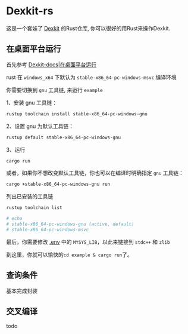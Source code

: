 # Dexkit-rs

这是一个套娃了 [Dexkit](https://github.com/LuckyPray/DexKit) 的Rust仓库, 你可以很好的用Rust来操作Dexkit.

## 在桌面平台运行

首先参考 [Dexkit-docs|在桌面平台运行](https://luckypray.org/DexKit/zh-cn/guide/run-on-desktop.html)

rust 在 `windows_x64` 下默认为 `stable-x86_64-pc-windows-msvc` 编译环境

你需要切换到 `gnu` 工具链, 来运行 `example`

1、安装 gnu 工具链：

```bash
rustup toolchain install stable-x86_64-pc-windows-gnu
```

2、设置 gnu 为默认工具链：

```bash
rustup default stable-x86_64-pc-windows-gnu
```

3、运行

```bash
cargo run
```

或者，如果你不想改变默认工具链，你也可以在编译时明确指定 `gnu` 工具链：

```bash
cargo +stable-x86_64-pc-windows-gnu run
```

列出已安装的工具链

```bash
rustup toolchain list

# echo
# stable-x86_64-pc-windows-gnu (active, default)
# stable-x86_64-pc-windows-msvc
```

最后，你需要修改 [.env](/.env) 中的 `MYSYS_LIB`，以此来链接到 `stdc++` 和 `zlib`

到这里，你就可以愉快的`cd example & cargo run`了。

## 查询条件

基本完成封装

## 交叉编译

todo
